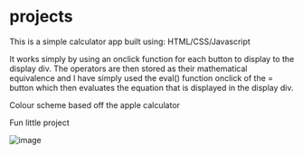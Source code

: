# projects

This is a simple calculator app built using:
HTML/CSS/Javascript

It works simply by using an onclick function for each button to display to the 
display div. The operators are then stored as their mathematical equivalence
and I have simply used the eval() function onclick of the = button which then
evaluates the equation that is displayed in the display div.

Colour scheme based off the apple calculator

Fun little project

![image](https://github.com/Jayy97/projects/assets/145200177/3daf7ae8-7e3d-436e-8f61-41dc5fee2baf)


